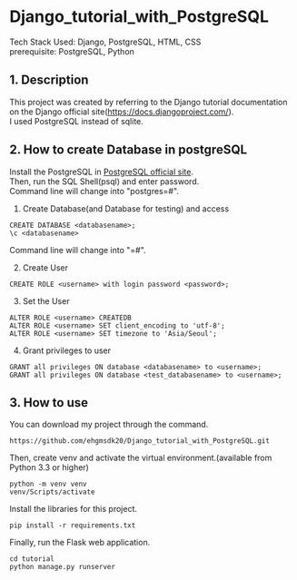 # Django_tutorial_with_PostgreSQL
Tech Stack Used: Django, PostgreSQL, HTML, CSS     
prerequisite: PostgreSQL, Python    

## 1. Description
This project was created by referring to the Django tutorial documentation on the Django official site(https://docs.djangoproject.com/).   
I used PostgreSQL instead of sqlite.    

## 2. How to create Database in postgreSQL
Install the PostgreSQL in [PostgreSQL official site](https://www.postgresql.org/).   
Then, run the SQL Shell(psql) and enter password.   
Command line will change into "postgres=#".    
1. Create Database(and Database for testing) and access
```
CREATE DATABASE <databasename>;
\c <databasename>
```
Command line will change into "<databasename>=#".     
  
2. Create User
```
CREATE ROLE <username> with login password <password>;
```
3. Set the User
```
ALTER ROLE <username> CREATEDB
ALTER ROLE <username> SET client_encoding to 'utf-8';   
ALTER ROLE <username> SET timezone to 'Asia/Seoul';   
```
4. Grant privileges to user   
```
GRANT all privileges ON database <databasename> to <username>;
GRANT all privileges ON database <test_databasename> to <username>;
``` 

## 3. How to use
You can download my project through the command.   
```
https://github.com/ehgmsdk20/Django_tutorial_with_PostgreSQL.git           
```
Then, create venv and activate the virtual environment.(available from Python 3.3 or higher)   
```
python -m venv venv           
venv/Scripts/activate         
```
Install the libraries for this project.   
```
pip install -r requirements.txt        
```     
Finally, run the Flask web application.   
```     
cd tutorial
python manage.py runserver
```   
